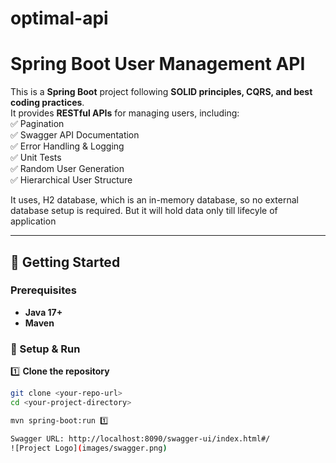 # optimal-api
# Spring Boot User Management API  

This is a **Spring Boot** project following **SOLID principles, CQRS, and best coding practices**.  
It provides **RESTful APIs** for managing users, including:  
✅ Pagination  
✅ Swagger API Documentation  
✅ Error Handling & Logging  
✅ Unit Tests  
✅ Random User Generation  
✅ Hierarchical User Structure  

It uses, H2 database, which is an in-memory database, so no external database setup is required. But it will hold data only till lifecyle of application

---

## 🚀 Getting Started  

### Prerequisites  
- **Java 17+**  
- **Maven**  

### 🔧 Setup & Run  

1️⃣ **Clone the repository**  
   ```sh
   git clone <your-repo-url>
   cd <your-project-directory>

mvn spring-boot:run 1️⃣

Swagger URL: http://localhost:8090/swagger-ui/index.html#/
![Project Logo](images/swagger.png)
